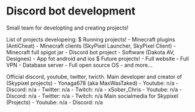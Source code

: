 # Discord bot development

Small team for developting and creating projects!

List of projects developeing:
    $ Running projects!
    - Minecraft plugins (AntiCheat)
    - Minecraft clients (SkyPixel Launcher, SkyPixel Client)
    - Minecraft full spigot jar
    - Discord bot project
    - Software (Dakota AV, Designes)
    - App fot android and ios
    $ Future projects!
    - Full website
    - Full VPN
    - Database server
    - Full open source OS
    - and more...

Official discord, youtube, twitter, twicth.
    Main developer and creator of (Skypixel projects)
        - Yonaga678 (aka MaxWasTaked) 
            - Youtube: n/a
            - Discord: n/a
            - Twitter: n/a
            - Twitch: n/a
        - xSober_Chris
            - Youtube: n/a
            - Discord: n/a
            - Twitter: n/a
            - Twitch: n/a
    Main socialmedia for Skypixel (Projects)
        - Youtube: n/a
        - Discord: n/a